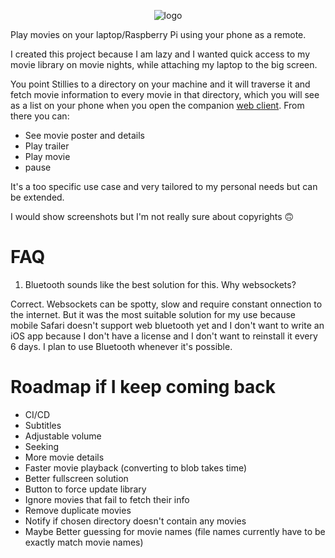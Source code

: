 <p align="center">
<img src="https://user-images.githubusercontent.com/5257356/83978416-981b1b80-a907-11ea-96c6-622283f5dbf4.png" alt="logo"/>
</p>

Play movies on your laptop/Raspberry Pi using your phone as a remote.

I created this project because I am lazy and I wanted quick access to my movie library on movie nights, while attaching my laptop to the big screen.

You point Stillies to a directory on your machine and it will traverse it and fetch movie information to every movie in that directory, which you will see as a list on your phone when you open the companion [web client](https://github.com/shockry/stillies). From there you can:

* See movie poster and details
* Play trailer
* Play movie
* pause

It's a too specific use case and  very tailored to my personal needs but can be extended.

I would show screenshots but I'm not really sure about copyrights 🙃

# FAQ

1. Bluetooth sounds like the best solution for this. Why websockets?

Correct. Websockets can be spotty, slow and require constant onnection to the internet. But it was the most suitable solution for my use because mobile Safari doesn't support web bluetooth yet and I don't want to write an iOS app because I don't have a license and I don't want to reinstall it every 6 days. I plan to use Bluetooth whenever it's possible.

# Roadmap if I keep coming back

* CI/CD
* Subtitles
* Adjustable volume
* Seeking
* More movie details
* Faster movie playback (converting to blob takes time)
* Better fullscreen solution
* Button to force update library
* Ignore movies that fail to fetch their info
* Remove duplicate movies
* Notify if chosen directory doesn't contain any movies
* Maybe Better guessing for movie names (file names currently have to be exactly match movie names)
